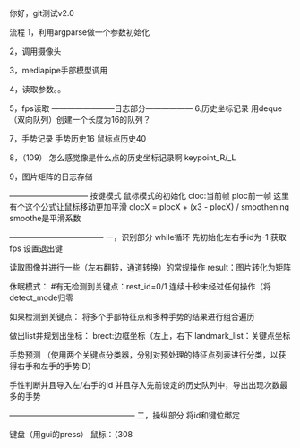你好，git测试v2.0

流程
1，利用argparse做一个参数初始化

2，调用摄像头

3，mediapipe手部模型调用

4，读取参数。。

5，fps读取
————————日志部分——————
6.历史坐标记录
用deque（双向队列）创建一个长度为16的队列？

7，手势记录
手势历史16
鼠标点历史40

8，（109）
怎么感觉像是什么点的历史坐标记录啊
keypoint_R/_L

9，图片矩阵的日志存储

——————————
按键模式
鼠标模式的初始化
cloc:当前帧 ploc前一帧
这里有个这个公式让鼠标移动更加平滑
clocX = plocX + (x3 - plocX) / smoothening
smoothe是平滑系数

————————————
一，识别部分
while循环
先初始化左右手id为-1
获取fps
设置退出键

读取图像并进行一些（左右翻转，通道转换）的常规操作
result：图片转化为矩阵

休眠模式：
#有无检测到关键点：rest_id=0/1
连续十秒未经过任何操作（将detect_mode归零

如果检测到关键点：
将多个手部特征点和多种手势的结果进行组合遍历

做出list并规划出坐标：
brect:边框坐标（左上，右下
landmark_list：关键点坐标

手势预测
（使用两个关键点分类器，分别对预处理的特征点列表进行分类，以获得右手和左手的手势ID）

手性判断并且导入左/右手的id
并且存入先前设定的历史队列中，导出出现次数最多的手势

————————————————
二，操纵部分
将id和键位绑定

键盘（用gui的press）
鼠标：（308
